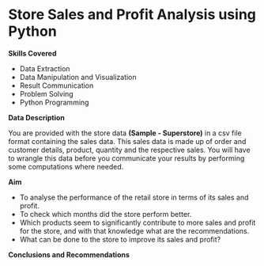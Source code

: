 # Store Sales and Profit Analysis using Python


**Skills Covered**

- Data Extraction <br>
- Data Manipulation and Visualization <br>
- Result Communication<br>
- Problem Solving<br>
- Python Programming<br>



**Data Description**

You are provided with the store data **(Sample - Superstore)** in a csv file format containing the sales data. This sales data is made up of order and customer details, product, quantity and the respective sales. You will have to wrangle this data before you communicate your results by performing some computations where needed.<br>

**Aim**<br>

- To analyse the performance of the retail store in terms of its sales and profit.<br>
- To check which months did the store perform better.<br>
- Which products seem to significantly contribute to more sales and profit for the store, and with that knowledge what are the recommendations.<br>
- What can be done to the store to improve its sales and profit?<br>

**Conclusions and Recommendations**

